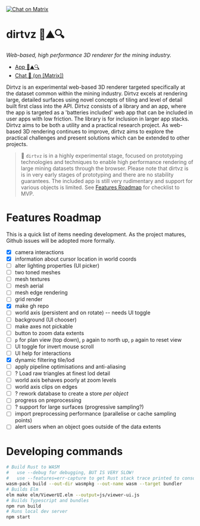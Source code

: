 [![Chat on Matrix](https://matrix.to/img/matrix-badge.svg)](https://matrix.to/#/#dirtvz:matrix.org)

# dirtvz 🔎⛰🔍

_Web-based, high performance 3D renderer for the mining industry._


- [App 🔎⛰🔍](https://kurtlawrence.github.io/dirtvz/)
- [Chat 💬 (on [Matrix])](https://matrix.to/#/#dirtvz:matrix.org)

Dirtvz is an experimental web-based 3D renderer targeted specifically at the dataset common within
the mining industry.
Dirtvz excels at rendering large, detailed surfaces using novel concepts of tiling and level of
detail built first class into the API.
Dirtvz consists of a library and an app, where the app is targeted as a 'batteries included' web
app that can be included in user apps with low friction.
The library is for inclusion in larger app stacks.
Dirtvz aims to be both a utility and a practical research project. As web-based 3D rendering
continues to improve, dirtvz aims to explore the practical challenges and present solutions which
can be extended to other projects.

> 🧪 `dirtvz` is in a highly experimental stage, focused on prototyping technologies and
> techniques to enable high performance rendering of large mining datasets through the browser.
> Please note that dirtvz is is in very early stages of prototyping and there are no stability
> guarantees. The included app is still very rudimentary and support for various objects is
> limited.
> See [Features Roadmap](#Features-Roadmap) for checklist to MVP.

# Features Roadmap

This is a quick list of items needing development.
As the project matures, Github issues will be adopted more formally.

- [x] camera interactions
- [x] information about cursor location in world coords
- [ ] alter lighting properties (UI picker)
- [ ] two toned meshes
- [ ] mesh textures
- [ ] mesh aerial
- [ ] mesh edge rendering
- [ ] grid render
- [x] make gh repo
- [ ] world axis (persistent and on rotate) -- needs UI toggle
- [ ] background (UI chooser)
- [ ] make axes not pickable
- [ ] button to zoom data extents
- [ ] `p` for plan view (top down), `p` again to north up, `p` again to reset view
- [ ] UI toggle for invert mouse scroll
- [ ] UI help for interactions
- [x] dynamic filtering tile/lod
- [ ] apply pipeline optimisations and anti-aliasing
- [ ] ? Load raw triangles at finest lod detail
- [ ] world axis behaves poorly at zoom levels
- [ ] world axis clips on edges
- [ ] ? rework database to create a store _per object_
- [ ] progress on preprocessing
- [ ] ? support for large surfaces (progressive sampling?)
- [ ] import preprocessing performance (parallelise or cache sampling points)
- [ ] alert users when an object goes outside of the data extents

# Developing commands

```sh
# Build Rust to WASM
#   use --debug for debugging, BUT IS VERY SLOW!
#   use --features=err-capture to get Rust stack trace printed to console
wasm-pack build --out-dir wasmpkg --out-name wasm --target bundler
# Builds Elm
elm make elm/ViewerUI.elm --output=js/viewer-ui.js
# Builds Typescript and bundles
npm run build
# Runs local dev server
npm start
```
